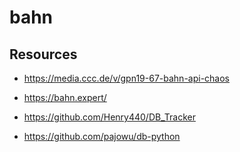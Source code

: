 # bahn

## Resources

- https://media.ccc.de/v/gpn19-67-bahn-api-chaos
- https://bahn.expert/

- https://github.com/Henry440/DB_Tracker
- https://github.com/pajowu/db-python
